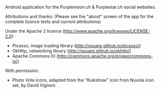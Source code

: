 Android application for the Purplemoon.ch & Purplestar.ch social websites.

Attributions and thanks:
(Please see the "about" screen of the app for the complete licence texts and current attributions)

Under the Apache 2 licence (http://www.apache.org/licenses/LICENSE-2.0):

* Picasso, image loading library (http://square.github.io/picasso/)
* OkHttp, networking library (http://square.github.io/okhttp/)
* Apache Commons IO (http://commons.apache.org/proper/commons-io/)

With permission:
* Photo Vote icons, adapted from the "Kuikshow" icon from Nuvola icon set, by David Vignoni.